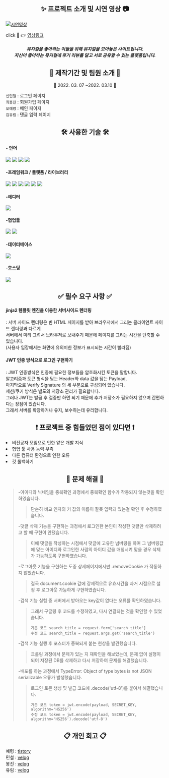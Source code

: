 <h2 align="center"> ✨ 프로젝트 소개 및 시연 영상 📷</h2>

[![시연영상](https://media.vlpt.us/images/ryurim0109/post/218fefc4-d7fc-465d-8c4f-ae926f389713/%E1%84%86%E1%85%B2%E1%84%83%E1%85%A5%E1%86%A8%E1%84%8B%E1%85%B5%E1%86%AB%E1%84%89%E1%85%A2%E1%86%BC.png)](https://youtu.be/-wjUqe8qFT4)

click 🤩 👉 [영상링크](https://youtu.be/-wjUqe8qFT4)
<h5 align="center">뮤지컬을 좋아하는 이들을 위해 뮤지컬을 모아놓은 사이트입니다. <br />
자신이 좋아하는 뮤지컬에 후기 리뷰를 달고 서로 공유할 수 있는 플랫폼입니다. </h5>
<h2 align="center"> 📅 제작기간 및 팀원 소개 🎃 </h2>
<p align="center"> 📆 2022. 03. 07 ~2022. 03.10 📆</p>
<p> 
    <code>신민철</code> : 로그인 페이지 <br />
    <code>최봉진</code> : 회원가입 페이지 <br />
    <code>오예령</code> : 메인 페이지 <br />
    <code>김유림</code> : 댓글 입력 페이지 <br />
</p>


<h2 align="center">🛠 사용한 기술 🛠</h2>

<h4>- 언어</h4>
<p float="left">
<img src="https://img.shields.io/badge/html5-E34F26?style=for-the-badge&logo=html5&logoColor=white">
<img src="https://img.shields.io/badge/CSS-1572B6?style=for-the-badge&logo=CSS&logoColor=white">
<img src="https://img.shields.io/badge/JavaScript-F7DF1E?style=for-the-badge&logo=JavaScript&logoColor=white">
<img src="https://img.shields.io/badge/python-3670A0?style=for-the-badge&logo=python&logoColor=ffdd54">
</p>

<h4>-프레임워크 / 플랫폼 / 라이브러리</h4>
<p float="left">
<img src="https://img.shields.io/badge/jquery-%230769AD.svg?style=for-the-badge&logo=jquery&logoColor=white">
<img src="https://img.shields.io/badge/bootstrap-%23563D7C.svg?style=for-the-badge&logo=bootstrap&logoColor=white">
<img src="https://img.shields.io/badge/JWT-black?style=for-the-badge&logo=JSON%20web%20tokens">
<img src="https://img.shields.io/badge/Jinja-7952B3?style=for-the-badge&logo=Jinja&logoColor=white">
<img src="https://img.shields.io/badge/Colorlib-0000ff?style=for-the-badge&logo=colorlib&logoColor=white">
<img src="https://img.shields.io/badge/Flask-00ffff?style=for-the-badge&logo=Flask&logoColor=black">
</p>

<h4>-에디터</h4>
<img src="https://img.shields.io/badge/pycharm-143?style=for-the-badge&logo=pycharm&logoColor=black&color=black&labelColor=brightgreen">

<h4>-협업툴</h4>
<p float="left">
<img src="https://img.shields.io/badge/github-%23121011.svg?style=for-the-badge&logo=github&logoColor=white">
<img src="https://img.shields.io/badge/git-F05032?style=for-the-badge&logo=git&logoColor=white">
</p>
<h4>-데이터베이스</h4>
<img src="https://img.shields.io/badge/MongoDB-%234ea94b.svg?style=for-the-badge&logo=mongodb&logoColor=white">

<h4>-호스팅<h4>
<img src="https://img.shields.io/badge/AWS-%23FF9900.svg?style=for-the-badge&logo=amazon-aws&logoColor=white">

<h2 align="center"> ✅ 필수 요구 사항 ✅ </h2>
<h4>jinja2 템플릿 엔진을 이용한 서버사이드 렌더링 </h4>
<p>: 서버 사이드 렌더링은 빈 HTML 페이지를 받아 브라우저에서 그리는 클라이언트 사이드 렌더링과 다르게<br /> 서버에서 미리 그려서 브라우저로 보내주기 때문에 페이지를 그리는 시간을 단축할 수 있습니다.<br />
(사용자 입장에서는 화면에 유의미한 정보가 표시되는 시간이 빨라짐)
<h4>JWT 인증 방식으로 로그인 구현하기 </h4>
<p>: JWT 인증방식은 인증에 필요한 정보들을 암호화시킨 토큰을 말합니다.<br />
알고리즘과 토큰 형식을 담는 Header와 data 값을 담는 Payload,<br />
마지막으로 Verify Signature 의 세 부분으로 구성되어 있습니다.<br />
 세션/쿠키 방식은 별도의 저장소 관리가 필요합니다. <br />
그러나 JWT는 발급 후 검증만 하면 되기 때문에 추가 저장소가 필요하지 않으며 간편하다는 장점이 있습니다. <br />
그래서 서버를 확장하거나 유지, 보수하는데 유리합니다.</p>

<h2 align="center"> ❗️ 프로젝트 중 힘들었던 점이 있다면 ❗️ </h2>

<li>비전공자 모임으로 인한 얕은 개발 지식</li>
<li>협업 툴 사용 능력 부족</li>
<li>다른 컴퓨터 환경으로 인한 오류</li>
<li>깃 롤백하기</li>

<h2 align="center"> 🌟 문제 해결 🌟 </h2>

> -아이디와 닉네임을 중복확인 과정에서 중복확인 함수가 작동되지 않는것을 확인하였습니다.
> >단순히 비교 인자의 키 값의 이름이 잘못 입력돼 있는걸 확인 후 수정하였습니다.
> 
> -댓글 삭제 기능을 구현하는 과정에서 로그인한 본인이 작성한 댓글만 삭제하려고 할 때 구현이 안됐습니다.
> >이에 댓글을 작성하는 시점에서 댓글에 고유한 넘버링을 하여 그 넘버링값에 맞는 아이디와 로그인한 사람의 아이디 값을 매칭시켜 맞을 경우 삭제가 가능하도록 구현하였습니다.
> 
> -로그아웃 기능을 구현하는 도중 상세페이지에서만 .removeCookie 가 작동하지 않았습니다.
> >결국 document.cookie 값에 강제적으로 유효시간을 과거 시점으로 설정 후 로그아웃 가능하게 구현하였습니다.
> 
> -검색 기능 실험 중 서버에서 받아오는 key값이 없다는 오류를 확인하였습니다.
> >그래서 구글링 후 코드를 수정하였고, 다시 연결되는 것을 확인할 수 있었습니다. 
> > ```
> > 기존 코드 search_title = request.form['search_title']
> > 수정 코드 search_title = request.args.get('search_title')
> > ```
> -검색 기능 실행 후 포스터가 중복되게 붙는 현상을 발견했습니다. 
> >크롤링 과정에서 문제가 있는 지 재확인을 해보았는데, 문제 없이 실행이 되어 저장된 DB를 삭제하고 다시 저장하여 문제를 해결했습니다.
> 
> -배포를 하는 과정에서 TypeError: Object of type bytes is not JSON serializable 오류가 발생했습니다.
> >로그인 토큰 생성 및 발급 코드에 .decode('utf-8')를 붙여서 해결했습니다.
> >``` 
> >기존 코드 token = jwt.encode(payload, SECRET_KEY, algorithm='HS256')
> >수정 코드 token = jwt.encode(payload, SECRET_KEY, algorithm='HS256').decode('utf-8')
> >```



<h2 align="center"> 📋 개인 회고 📋 </h2>

예령 : [tistory](https://ye-ryung.tistory.com/) <br/>
민철 : [velog](https://velog.io/@alscjf2030) <br/>
봉진 : [velog](https://velog.io/@kirilocha) <br/>
유림 : [velog](https://velog.io/@ryurim0109) 


